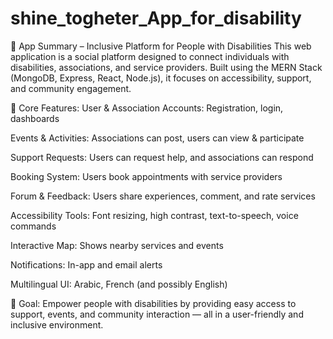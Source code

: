 # shine_togheter_App_for_disability
🧩 App Summary – Inclusive Platform for People with Disabilities
This web application is a social platform designed to connect individuals with disabilities, associations, and service providers. Built using the MERN Stack (MongoDB, Express, React, Node.js), it focuses on accessibility, support, and community engagement.

🌟 Core Features:
User & Association Accounts: Registration, login, dashboards

Events & Activities: Associations can post, users can view & participate

Support Requests: Users can request help, and associations can respond

Booking System: Users book appointments with service providers

Forum & Feedback: Users share experiences, comment, and rate services

Accessibility Tools: Font resizing, high contrast, text-to-speech, voice commands

Interactive Map: Shows nearby services and events

Notifications: In-app and email alerts

Multilingual UI: Arabic, French (and possibly English)

🎯 Goal:
Empower people with disabilities by providing easy access to support, events, and community interaction — all in a user-friendly and inclusive environment.

